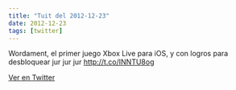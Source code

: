 ```yaml
---
title: "Tuit del 2012-12-23"
date: 2012-12-23
tags: [twitter]
---
```


Wordament, el primer juego Xbox Live para iOS, y con logros para desbloquear jur jur jur http://t.co/INNTU8og



[Ver en Twitter](https://twitter.com/i/web/status/282778367940505600)
